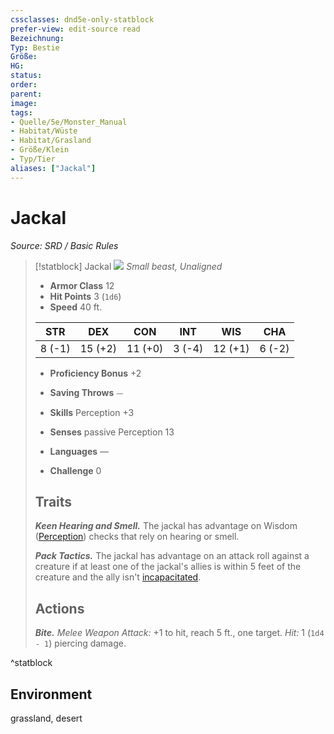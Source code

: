 ```yaml
---
cssclasses: dnd5e-only-statblock
prefer-view: edit-source read
Bezeichnung: 
Typ: Bestie
Größe: 
HG: 
status:
order:
parent:
image: 
tags:
- Quelle/5e/Monster_Manual
- Habitat/Wüste
- Habitat/Grasland
- Größe/Klein
- Typ/Tier
aliases: ["Jackal"]
---
```

# Jackal
*Source: SRD / Basic Rules*  

> [!statblock] Jackal
> ![](compendium/bestiary/beast/token/jackal.png#token)
> *Small beast, Unaligned*
> 
> - **Armor Class** 12 
> - **Hit Points** 3 (`1d6`)
> - **Speed** 40 ft.
> 
> |STR|DEX|CON|INT|WIS|CHA|
> |:---:|:---:|:---:|:---:|:---:|:---:|
> | 8 (-1)|15 (+2)|11 (+0)| 3 (-4)|12 (+1)| 6 (-2)|
> 
> - **Proficiency Bonus** +2
> - **Saving Throws** ⏤
> - **Skills** Perception +3
> - **Senses** passive Perception 13
> 
> - **Languages** —
> - **Challenge** 0
> 
> ## Traits
> 
> ***Keen Hearing and Smell.*** The jackal has advantage on Wisdom ([Perception](rules/skills.md#Perception)) checks that rely on hearing or smell.
> 
> ***Pack Tactics.*** The jackal has advantage on an attack roll against a creature if at least one of the jackal's allies is within 5 feet of the creature and the ally isn't [incapacitated](rules/conditions.md#incapacitated).
> 
> ## Actions
> 
> ***Bite.*** *Melee Weapon Attack:* +1 to hit, reach 5 ft., one target. *Hit:* 1 (`1d4 - 1`) piercing damage.

^statblock

## Environment

grassland, desert